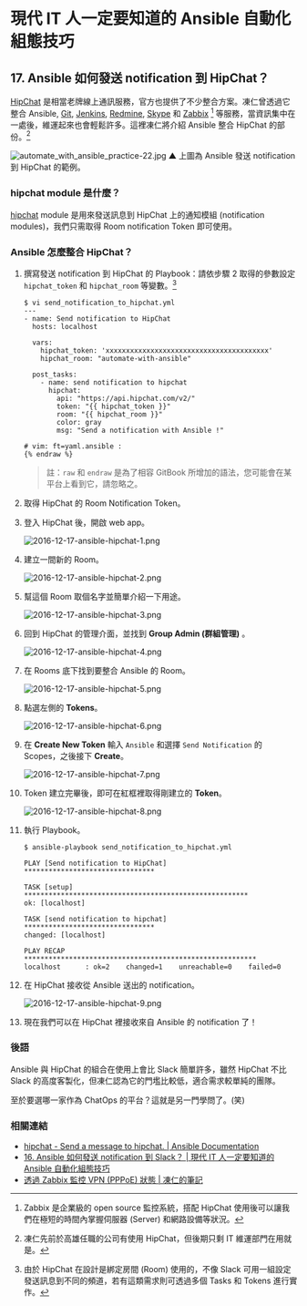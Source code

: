 # 現代 IT 人一定要知道的 Ansible 自動化組態技巧

## 17. Ansible 如何發送 notification 到 HipChat？

[HipChat][hipchat_official] 是相當老牌線上通訊服務，官方也提供了不少整合方案。凍仁曾透過它整合 Ansible, [Git][git_official], [Jenkins][jenkins_official], [Redmine][redmine_official], [Skype][skype_official] 和 [Zabbix][zabbix_official] [^1] 等服務，當資訊集中在一處後，維運起來也會輕鬆許多。這裡凍仁將介紹 Ansible 整合 HipChat 的部份。[^2]

![automate_with_ansible_practice-22.jpg](imgs/automate_with_ansible_practice-22.jpg)
▲ 上圖為 Ansible 發送 notification 到 HipChat 的範例。

[hipchat_official]: https://www.hipchat.com
[git_official]: https://git-scm.com/
[jenkins_official]: https://jenkins.io/
[redmine_official]: http://www.redmine.org/
[skype_official]: https://www.skype.com/zh-Hant/
[zabbix_official]: http://www.zabbix.com/


### hipchat module 是什麼？

[hipchat][hipchat_module] module 是用來發送訊息到 HipChat 上的通知模組 (notification modules)，我們只需取得 Room notification Token 即可使用。

[hipchat_module]: https://docs.ansible.com/ansible/latest/modules/hipchat_module.html

### Ansible 怎麼整合 HipChat？

1. 撰寫發送 notification 到 HipChat 的 Playbook：請依步驟 2 取得的參數設定 `hipchat_token` 和 `hipchat_room` 等變數。[^3]

   ``` {% raw %}
   $ vi send_notification_to_hipchat.yml
   ---
   - name: Send notification to HipChat
     hosts: localhost

     vars:
       hipchat_token: 'xxxxxxxxxxxxxxxxxxxxxxxxxxxxxxxxxxxxxxxx'
       hipchat_room: "automate-with-ansible"

     post_tasks:
       - name: send notification to hipchat
         hipchat:
           api: "https://api.hipchat.com/v2/"
           token: "{{ hipchat_token }}"
           room: "{{ hipchat_room }}"
           color: gray
           msg: "Send a notification with Ansible !"

   # vim: ft=yaml.ansible :
   {% endraw %}
   ```

   > 註：`raw` 和 `endraw` 是為了相容 GitBook 所增加的語法，您可能會在某平台上看到它，請忽略之。

1. 取得 HipChat 的 Room Notification Token。

  1. 登入 HipChat 後，開啟 web app。

     ![2016-12-17-ansible-hipchat-1.png](imgs/2016-12-17-ansible-hipchat-1.png)

  1. 建立一間新的 Room。

     ![2016-12-17-ansible-hipchat-2.png](imgs/2016-12-17-ansible-hipchat-2.png)

  1. 幫這個 Room 取個名字並簡單介紹一下用途。

     ![2016-12-17-ansible-hipchat-3.png](imgs/2016-12-17-ansible-hipchat-3.png)

  1. 回到 HipChat 的管理介面，並找到 **Group Admin (群組管理)** 。

     ![2016-12-17-ansible-hipchat-4.png](imgs/2016-12-17-ansible-hipchat-4.png)

  1. 在 Rooms 底下找到要整合 Ansible 的 Room。

     ![2016-12-17-ansible-hipchat-5.png](imgs/2016-12-17-ansible-hipchat-5.png)

  1. 點選左側的 **Tokens**。

     ![2016-12-17-ansible-hipchat-6.png](imgs/2016-12-17-ansible-hipchat-6.png)

  1. 在 **Create New Token** 輸入 `Ansible` 和選擇 `Send Notification` 的 Scopes，之後接下 **Create**。

     ![2016-12-17-ansible-hipchat-7.png](imgs/2016-12-17-ansible-hipchat-7.png)

  1. Token 建立完畢後，即可在紅框裡取得剛建立的 **Token**。

     ![2016-12-17-ansible-hipchat-8.png](imgs/2016-12-17-ansible-hipchat-8.png)

1. 執行 Playbook。

       $ ansible-playbook send_notification_to_hipchat.yml

       PLAY [Send notification to HipChat] ********************************

       TASK [setup] *******************************************************
       ok: [localhost]

       TASK [send notification to hipchat] ********************************
       changed: [localhost]

       PLAY RECAP *********************************************************
       localhost      : ok=2    changed=1    unreachable=0    failed=0

1. 在 HipChat 接收從 Ansible 送出的 notification。

     ![2016-12-17-ansible-hipchat-9.png](imgs/2016-12-17-ansible-hipchat-9.png)

1. 現在我們可以在 HipChat 裡接收來自 Ansible 的 notification 了！

### 後語

Ansible 與 HipChat 的組合在使用上會比 Slack 簡單許多，雖然 HipChat 不比 Slack 的高度客製化，但凍仁認為它的門壏比較低，適合需求較單純的團隊。

至於要選哪一家作為 ChatOps 的平台？這就是另一門學問了。(笑)


### 相關連結

- [hipchat \- Send a message to hipchat\. | Ansible Documentation][hipchat_module]
- [16. Ansible 如何發送 notification 到 Slack？ | 現代 IT 人一定要知道的 Ansible 自動化組態技巧](16.how-to-send-notification-to-slack-on-ansible.md)
- [透過 Zabbix 監控 VPN \(PPPoE\) 狀態 | 凍仁的筆記][drx_tw_zabbix_vpn_pppoe]

[drx_tw_zabbix_vpn_pppoe]: http://note.drx.tw/2015/03/zabbix-vpn-pppoe.html


[^1]: Zabbix 是企業級的 open source 監控系統，搭配 HipChat 使用後可以讓我們在極短的時間內掌握伺服器 (Server) 和網路設備等狀況。

[^2]: 凍仁先前於高雄任職的公司有使用 HipChat，但後期只剩 IT 維運部門在用就是。

[^3]: 由於 HipChat 在設計是綁定房間 (Room) 使用的，不像 Slack 可用一組設定發送訊息到不同的頻道，若有這類需求則可透過多個 Tasks 和 Tokens 進行實作。
